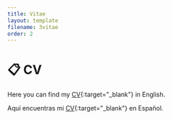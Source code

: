 ```yaml
---
title: Vitae
layout: template
filename: 3vitae
order: 2
--- 
```


# :clipboard: CV

Here you can find my [CV](https://github.com/woomora/woomora.github.io/raw/main/documents/Woo-Mora%20CV.pdf){:target="_blank"} in English.

Aquí encuentras mi [CV](https://github.com/woomora/woomora.github.io/raw/main/documents/Woo-Mora%20CV%20(es).pdf){:target="_blank"} en Español.
